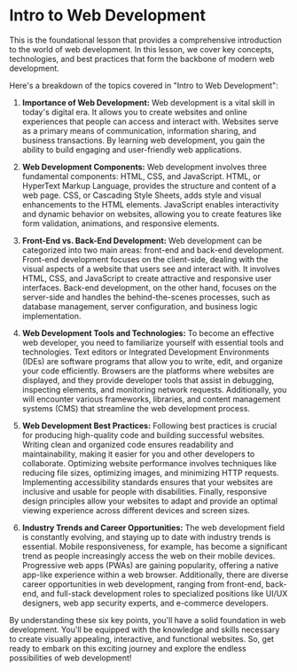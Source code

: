 # Intro to Web Development

This is the foundational lesson that provides a comprehensive introduction to the world of web development. In this lesson, we cover key concepts, technologies, and best practices that form the backbone of modern web development.

Here's a breakdown of the topics covered in "Intro to Web Development":

1. **Importance of Web Development:** Web development is a vital skill in today's digital era. It allows you to create websites and online experiences that people can access and interact with. Websites serve as a primary means of communication, information sharing, and business transactions. By learning web development, you gain the ability to build engaging and user-friendly web applications.

2. **Web Development Components:** Web development involves three fundamental components: HTML, CSS, and JavaScript. HTML, or HyperText Markup Language, provides the structure and content of a web page. CSS, or Cascading Style Sheets, adds style and visual enhancements to the HTML elements. JavaScript enables interactivity and dynamic behavior on websites, allowing you to create features like form validation, animations, and responsive elements.

3. **Front-End vs. Back-End Development:** Web development can be categorized into two main areas: front-end and back-end development. Front-end development focuses on the client-side, dealing with the visual aspects of a website that users see and interact with. It involves HTML, CSS, and JavaScript to create attractive and responsive user interfaces. Back-end development, on the other hand, focuses on the server-side and handles the behind-the-scenes processes, such as database management, server configuration, and business logic implementation.

4. **Web Development Tools and Technologies:** To become an effective web developer, you need to familiarize yourself with essential tools and technologies. Text editors or Integrated Development Environments (IDEs) are software programs that allow you to write, edit, and organize your code efficiently. Browsers are the platforms where websites are displayed, and they provide developer tools that assist in debugging, inspecting elements, and monitoring network requests. Additionally, you will encounter various frameworks, libraries, and content management systems (CMS) that streamline the web development process.

5. **Web Development Best Practices:** Following best practices is crucial for producing high-quality code and building successful websites. Writing clean and organized code ensures readability and maintainability, making it easier for you and other developers to collaborate. Optimizing website performance involves techniques like reducing file sizes, optimizing images, and minimizing HTTP requests. Implementing accessibility standards ensures that your websites are inclusive and usable for people with disabilities. Finally, responsive design principles allow your websites to adapt and provide an optimal viewing experience across different devices and screen sizes.

6. **Industry Trends and Career Opportunities:** The web development field is constantly evolving, and staying up to date with industry trends is essential. Mobile responsiveness, for example, has become a significant trend as people increasingly access the web on their mobile devices. Progressive web apps (PWAs) are gaining popularity, offering a native app-like experience within a web browser. Additionally, there are diverse career opportunities in web development, ranging from front-end, back-end, and full-stack development roles to specialized positions like UI/UX designers, web app security experts, and e-commerce developers.

By understanding these six key points, you'll have a solid foundation in web development. You'll be equipped with the knowledge and skills necessary to create visually appealing, interactive, and functional websites. So, get ready to embark on this exciting journey and explore the endless possibilities of web development!
